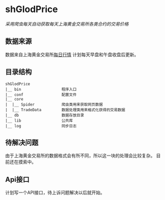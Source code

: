 # shGlodPrice

*采用爬虫每天自动获取每天上海黄金交易所各类合约的交易价格*

## 数据来源

数据来自上海黄金交易所[每日行情](https://www.sge.com.cn/sjzx/mrhqsj?p=1)
计划每天早盘和午盘收盘后更新。

## 目录结构

```
shGlodPrice                 
|__ bin                  程序入口
|__ conf                 配置文件
|__ core
|  |__ Spider            爬虫类用来获取网页数据
|  |__ TradeData         数据处理类用来格式化获得的交易数据
|__ db                   数据存放目录
|__ lib                  公共库
|__ log                  同步日志
```


## 待解决问题

由于上海黄金交易所的数据格式会有所不同，所以这一块的处理会比较复杂。
目前还在摸索中。


## Api接口

计划写一个API接口，待上诉问题解决以后就开始。
